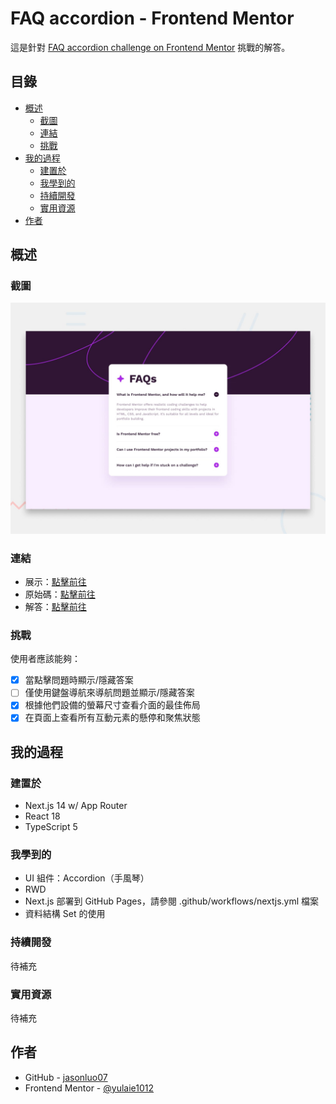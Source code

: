 # FAQ accordion - Frontend Mentor

這是針對 [FAQ accordion challenge on Frontend Mentor](https://www.frontendmentor.io/challenges/faq-accordion-wyfFdeBwBz) 挑戰的解答。

## 目錄

- [概述](#概述)
  - [截圖](#截圖)
  - [連結](#連結)
  - [挑戰](#挑戰)
- [我的過程](#我的過程)
  - [建置於](#建置於)
  - [我學到的](#我學到的)
  - [持續開發](#持續開發)
  - [實用資源](#實用資源)
- [作者](#作者)

## 概述

### 截圖

![](./public/design/desktop-preview.jpg)

### 連結

- 展示：[點擊前往](https://jasonluo07.github.io/fm-faq-accordion/)
- 原始碼：[點擊前往](https://github.com/jasonluo07/fm-faq-accordion)
- 解答：[點擊前往](https://www.frontendmentor.io/solutions/faq-accordion-using-nextjs-PAvBohufol)

### 挑戰

使用者應該能夠：

- [x] 當點擊問題時顯示/隱藏答案
- [ ] 僅使用鍵盤導航來導航問題並顯示/隱藏答案
- [x] 根據他們設備的螢幕尺寸查看介面的最佳佈局
- [x] 在頁面上查看所有互動元素的懸停和聚焦狀態

## 我的過程

### 建置於

- Next.js 14 w/ App Router
- React 18
- TypeScript 5

### 我學到的

- UI 組件：Accordion（手風琴）
- RWD
- Next.js 部署到 GitHub Pages，請參閱 .github/workflows/nextjs.yml 檔案
- 資料結構 Set 的使用

### 持續開發

待補充

### 實用資源

待補充

## 作者

- GitHub - [jasonluo07](https://github.com/jasonluo07)
- Frontend Mentor - [@yulaie1012](https://www.frontendmentor.io/profile/yulaie1012)

